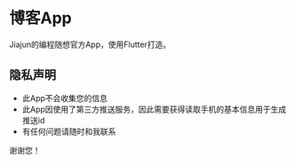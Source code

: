# 博客App

Jiajun的编程随想官方App，使用Flutter打造。

## 隐私声明

- 此App不会收集您的信息
- 此App因使用了第三方推送服务，因此需要获得读取手机的基本信息用于生成推送id
- 有任何问题请随时和我联系

谢谢您！
